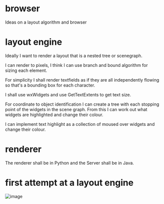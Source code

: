 # browser
Ideas on a layout algorithm and browser

# layout engine

Ideally I want to render a layout that is a nested tree or scenegraph.

I can render to pixels, I think I can use branch and bound algorithm for sizing each element.

For simplicity I shall render textfields as if they are all independently flowing so that's a bounding box for each character.


I shall use wxWidgets and use GetTextExtents to get text size.

For coordinate to object identification I can create a tree with each stopping point of the widgets in the scene graph.
From this I can work out what widgets are highlighted and change their colour.

I can implement text highlight as a collection of moused over widgets and change their colour.

# renderer

The renderer shall be in Python and the Server shall be in Java.

# first attempt at a layout engine

![image](https://user-images.githubusercontent.com/1983701/188484030-921b6653-4bf4-4d9a-a8f7-919ad9618ebf.png)



